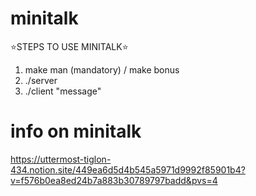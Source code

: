 # minitalk
⭐️STEPS TO USE MINITALK⭐️

1. make man (mandatory) / make bonus
2. ./server
3. ./client <PID> "message"

# info on minitalk
https://uttermost-tiglon-434.notion.site/449ea6d5d4b545a5971d9992f85901b4?v=f576b0ea8ed24b7a883b30789797badd&pvs=4
